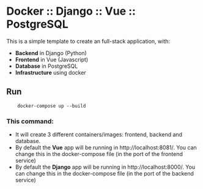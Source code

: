 # Docker :: Django :: Vue :: PostgreSQL

This is a simple template to create an full-stack application, with:
 - **Backend** in Django (Python)
 - **Frontend** in Vue (Javascript)
 - **Database** in PostgreSQL
 - **Infrastructure** using docker

## Run

```
    docker-compose up --build
```

### This command:
- It will create 3 different containers/images: frontend, backend and database. 
- By default the **Vue** app will be running in http://localhost:8081/. You can change this in the docker-compose file (in the port of the frontend service)
- By default the **Django** app will be running in http://localhost:8000/. You can change this in the docker-compose file (in the port of the backend service)
